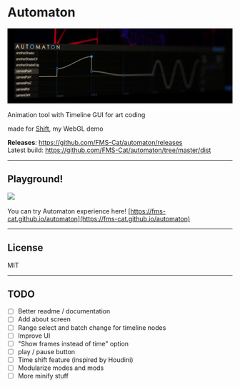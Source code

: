 # Automaton

![](automaton.jpg)

Animation tool with Timeline GUI for art coding

made for [Shift](https://GitHub.com/fms-cat/shift), my WebGL demo

**Releases**: https://github.com/FMS-Cat/automaton/releases  
Latest build: https://github.com/FMS-Cat/automaton/tree/master/dist

---

## Playground!

![](playground.gif)

You can try Automaton experience here!
[https://fms-cat.github.io/automaton](https://fms-cat.github.io/automaton)

---

## License

MIT

---

## TODO

- [ ] Better readme / documentation
- [ ] Add about screen
- [ ] Range select and batch change for timeline nodes
- [ ] Improve UI
- [ ] "Show frames instead of time" option
- [ ] play / pause button
- [ ] Time shift feature (inspired by Houdini)
- [ ] Modularize modes and mods
- [ ] More minify stuff